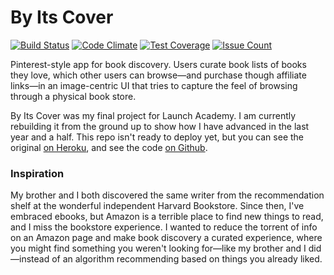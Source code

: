 # By Its Cover

[![Build Status](https://app.codeship.com/projects/2c8bec90-e684-0134-b09a-26edd27a570b/status?branch=master)](https://app.codeship.com/projects/206840)
[![Code Climate](https://codeclimate.com/github/philliplongman/by-its-cover/badges/gpa.svg)](https://codeclimate.com/github/philliplongman/by-its-cover)
[![Test Coverage](https://codeclimate.com/github/philliplongman/by-its-cover/badges/coverage.svg)](https://codeclimate.com/github/philliplongman/by-its-cover/coverage)
[![Issue Count](https://codeclimate.com/github/philliplongman/by-its-cover/badges/issue_count.svg)](https://codeclimate.com/github/philliplongman/by-its-cover)

Pinterest-style app for book discovery. Users curate book lists of books they love, which other users can browse—and purchase though affiliate links—in an image-centric UI that tries to capture the feel of browsing through a physical book store.

By Its Cover was my final project for Launch Academy. I am currently rebuilding it from the ground up to show how I have advanced in the last year and a half. This repo isn't ready to deploy yet, but you can see the original [on Heroku](http://byitscover.herokuapp.com/), and see the code [on Github](https://github.com/philliplongman/by-its-cover-original).

### Inspiration

My brother and I both discovered the same writer from the recommendation shelf at the wonderful independent Harvard Bookstore. Since then, I've embraced ebooks, but Amazon is a terrible place to find new things to read, and I miss the bookstore experience. I wanted to reduce the torrent of info on an Amazon page and make book discovery a curated experience, where you might find something you weren't looking for—like my brother and I did—instead of an algorithm recommending based on things you already liked.
